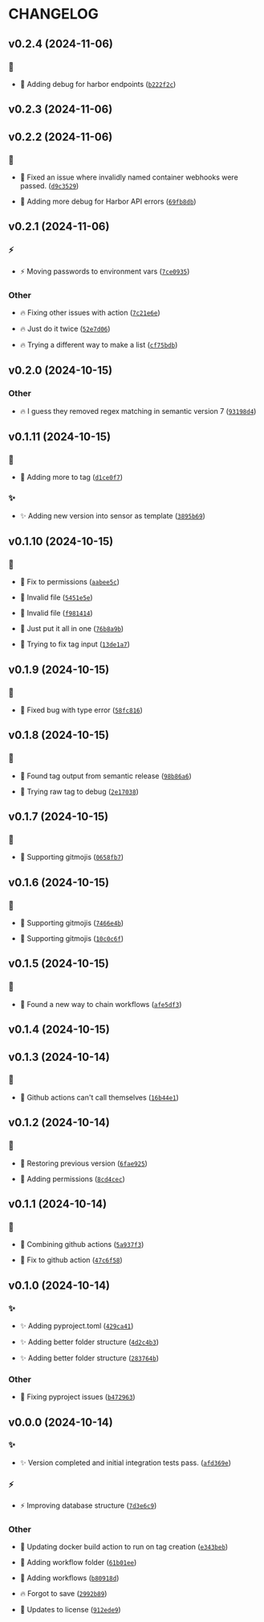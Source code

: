 # CHANGELOG

## v0.2.4 (2024-11-06)

### :bug:

* :bug: Adding debug for harbor endpoints ([`b222f2c`](https://github.com/Westfall-io/windripper/commit/b222f2c36020c6158e54ce7fbcdcf965b1718d14))

## v0.2.3 (2024-11-06)

## v0.2.2 (2024-11-06)

### :bug:

* :bug: Fixed an issue where invalidly named container webhooks were passed. ([`d9c3529`](https://github.com/Westfall-io/windripper/commit/d9c3529634168a99018348d0b24184442cac0887))

* :bug: Adding more debug for Harbor API errors ([`69fb8db`](https://github.com/Westfall-io/windripper/commit/69fb8db7f2ddbcff8fa23aefd1d975325f03177e))

## v0.2.1 (2024-11-06)

### :zap:

* :zap: Moving passwords to environment vars ([`7ce0935`](https://github.com/Westfall-io/windripper/commit/7ce09355f1890375eb836919af1a28af3324eef9))

### Other

* :fire: Fixing other issues with action ([`7c21e6e`](https://github.com/Westfall-io/windripper/commit/7c21e6e59d985ec1bc6c130b669d383ea63e0f27))

* :fire: Just do it twice ([`52e7d06`](https://github.com/Westfall-io/windripper/commit/52e7d06bd6aad5e51e1c1d91eb07b85acf808a33))

* :fire: Trying a different way to make a list ([`cf75bdb`](https://github.com/Westfall-io/windripper/commit/cf75bdbc7be5af337782f1f9e987e9c77375cbe0))

## v0.2.0 (2024-10-15)

### Other

* :fire: I guess they removed regex matching in semantic version 7 ([`93198d4`](https://github.com/Westfall-io/windripper/commit/93198d41512bb6e9f077c19ee868ed49487e010b))

## v0.1.11 (2024-10-15)

### :bug:

* :bug: Adding more to tag ([`d1ce0f7`](https://github.com/Westfall-io/windripper/commit/d1ce0f7b69b20b3c6ca7243b3323cdaa8a4d44ae))

### :sparkles:

* :sparkles: Adding new version into sensor as template ([`3895b69`](https://github.com/Westfall-io/windripper/commit/3895b69db0c1385f2fcc259e5bfbd0ab23d67d2b))

## v0.1.10 (2024-10-15)

### :bug:

* :bug: Fix to permissions ([`aabee5c`](https://github.com/Westfall-io/windripper/commit/aabee5cb85b08fa2cc6874b53d6d0dcde47b6e4b))

* :bug: Invalid file ([`5451e5e`](https://github.com/Westfall-io/windripper/commit/5451e5ee99c01f25ee9d866315d22236b5bb4ae8))

* :bug: Invalid file ([`f981414`](https://github.com/Westfall-io/windripper/commit/f98141405eeb5a4aa698e7349f69b736e2c48c06))

* :bug: Just put it all in one ([`76b8a9b`](https://github.com/Westfall-io/windripper/commit/76b8a9b05404c33010df4545a97761b30faa946e))

* :bug: Trying to fix tag input ([`13de1a7`](https://github.com/Westfall-io/windripper/commit/13de1a7d83430c00a5d2920eff40a90d47043ca3))

## v0.1.9 (2024-10-15)

### :bug:

* :bug: Fixed bug with type error ([`58fc816`](https://github.com/Westfall-io/windripper/commit/58fc8168c1733b501dde2e2bee00286415d3f08d))

## v0.1.8 (2024-10-15)

### :bug:

* :bug: Found tag output from semantic release ([`98b86a6`](https://github.com/Westfall-io/windripper/commit/98b86a6192cfb917c31de47ffaecd2509c7ae506))

* :bug: Trying raw tag to debug ([`2e17038`](https://github.com/Westfall-io/windripper/commit/2e1703858debd88fdc04ba5af86bc38e4baf4881))

## v0.1.7 (2024-10-15)

### :bug:

* :bug: Supporting gitmojis ([`0658fb7`](https://github.com/Westfall-io/windripper/commit/0658fb7267014b3d8e15707a6f88d534d16dc8df))

## v0.1.6 (2024-10-15)

### :bug:

* :bug: Supporting gitmojis ([`7466e4b`](https://github.com/Westfall-io/windripper/commit/7466e4b9790462c7a17dc756cc8f3ba974edaa62))

* :bug: Supporting gitmojis ([`10c0c6f`](https://github.com/Westfall-io/windripper/commit/10c0c6f9ccc03c49a0efee6cbdd95df312a376d9))

## v0.1.5 (2024-10-15)

### :bug:

* :bug: Found a new way to chain workflows ([`afe5df3`](https://github.com/Westfall-io/windripper/commit/afe5df30eeaadec7284ba8c85440d373fd407452))

## v0.1.4 (2024-10-15)

## v0.1.3 (2024-10-14)

### :bug:

* :bug: Github actions can&#39;t call themselves ([`16b44e1`](https://github.com/Westfall-io/windripper/commit/16b44e1cf994e879f8f33ffa94c6a86081bda2e6))

## v0.1.2 (2024-10-14)

### :bug:

* :bug: Restoring previous version ([`6fae925`](https://github.com/Westfall-io/windripper/commit/6fae925ce665292b5052ef996021bfebb6d5852e))

* :bug: Adding permissions ([`8cd4cec`](https://github.com/Westfall-io/windripper/commit/8cd4cec9ba2d2bb0991be77be605ff33be7c82a6))

## v0.1.1 (2024-10-14)

### :bug:

* :bug: Combining github actions ([`5a937f3`](https://github.com/Westfall-io/windripper/commit/5a937f3546f3dc05f36eed9a8ac650d3720ae96b))

* :bug: Fix to github action ([`47c6f58`](https://github.com/Westfall-io/windripper/commit/47c6f5813ae87cb00dc023814f1e7cb2e7ebf756))

## v0.1.0 (2024-10-14)

### :sparkles:

* :sparkles: Adding pyproject.toml ([`429ca41`](https://github.com/Westfall-io/windripper/commit/429ca412afcac1e1a43b390a155396d07f714f34))

* :sparkles: Adding better folder structure ([`4d2c4b3`](https://github.com/Westfall-io/windripper/commit/4d2c4b3182515d0b912dc7d008e7036c6fa5d416))

* :sparkles: Adding better folder structure ([`283764b`](https://github.com/Westfall-io/windripper/commit/283764b6c6332b3296fd7b79e89e4d20843da087))

### Other

* :green_heart: Fixing pyproject issues ([`b472963`](https://github.com/Westfall-io/windripper/commit/b472963a2738c4c603ebd5bcffb42c87af0d89a4))

## v0.0.0 (2024-10-14)

### :sparkles:

* :sparkles: Version completed and initial integration tests pass. ([`afd369e`](https://github.com/Westfall-io/windripper/commit/afd369e81be2041c38e4409e571d2703ece1e969))

### :zap:

* :zap: Improving database structure ([`7d3e6c9`](https://github.com/Westfall-io/windripper/commit/7d3e6c9eb3a1dcb624694c268a54f5ee0fbee27e))

### Other

* :construction_worker: Updating docker build action to run on tag creation ([`e343beb`](https://github.com/Westfall-io/windripper/commit/e343bebc4b65512aecdc4ffafb3e4ae7832893e6))

* :construction_worker: Adding workflow folder ([`61b01ee`](https://github.com/Westfall-io/windripper/commit/61b01eebaab0d1544bea4f6ccd91345df1f41687))

* :construction_worker: Adding workflows ([`b80918d`](https://github.com/Westfall-io/windripper/commit/b80918d8b2e86f9815ae6908f9b025aa2311cef4))

* :fire: Forgot to save ([`2992b89`](https://github.com/Westfall-io/windripper/commit/2992b8997f38792f5f5be902aed7cd08d1abd2b3))

* :page_facing_up: Updates to license ([`912ede9`](https://github.com/Westfall-io/windripper/commit/912ede9bcf49267ccbab4e1e8c022044c6fe2997))
